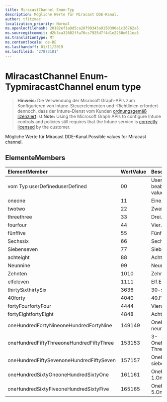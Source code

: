 ```yaml
---
title: MiracastChannel Enum-Typ
description: Mögliche Werte für Miracast DDE-Kanal.
author: tfitzmac
localization_priority: Normal
ms.openlocfilehash: 20182ef1a9d5ca28f99343a0150390e1c26762a5
ms.sourcegitcommit: d2b3ca32602ffa76cc7925d7f4d1e2258e611ea5
ms.translationtype: MT
ms.contentlocale: de-DE
ms.lasthandoff: 01/11/2019
ms.locfileid: "27873101"
---
```

# <a name="miracastchannel-enum-type"></a><span data-ttu-id="def2e-103">MiracastChannel Enum-Typ</span><span class="sxs-lookup"><span data-stu-id="def2e-103">miracastChannel enum type</span></span>

> <span data-ttu-id="def2e-104">**Hinweis:** Die Verwendung der Microsoft Graph-APIs zum Konfigurieren von Intune-Steuerelementen und -Richtlinien erfordert dennoch, dass der Intune-Dienst vom Kunden [ordnungsgemäß lizenziert](https://go.microsoft.com/fwlink/?linkid=839381) ist.</span><span class="sxs-lookup"><span data-stu-id="def2e-104">**Note:** Using the Microsoft Graph APIs to configure Intune controls and policies still requires that the Intune service is [correctly licensed](https://go.microsoft.com/fwlink/?linkid=839381) by the customer.</span></span>

<span data-ttu-id="def2e-105">Mögliche Werte für Miracast DDE-Kanal.</span><span class="sxs-lookup"><span data-stu-id="def2e-105">Possible values for Miracast channel.</span></span>
## <a name="members"></a><span data-ttu-id="def2e-106">Elemente</span><span class="sxs-lookup"><span data-stu-id="def2e-106">Members</span></span>
|<span data-ttu-id="def2e-107">Element</span><span class="sxs-lookup"><span data-stu-id="def2e-107">Member</span></span>|<span data-ttu-id="def2e-108">Wert</span><span class="sxs-lookup"><span data-stu-id="def2e-108">Value</span></span>|<span data-ttu-id="def2e-109">Beschreibung</span><span class="sxs-lookup"><span data-stu-id="def2e-109">Description</span></span>|
|:---|:---|:---|
|<span data-ttu-id="def2e-110">vom Typ userDefined</span><span class="sxs-lookup"><span data-stu-id="def2e-110">userDefined</span></span>|<span data-ttu-id="def2e-111">0</span><span class="sxs-lookup"><span data-stu-id="def2e-111">0</span></span>|<span data-ttu-id="def2e-112">User-Defined, Standardwert, keine beabsichtigt.</span><span class="sxs-lookup"><span data-stu-id="def2e-112">User Defined, default value, no intent.</span></span>|
|<span data-ttu-id="def2e-113">one</span><span class="sxs-lookup"><span data-stu-id="def2e-113">one</span></span>|<span data-ttu-id="def2e-114">1</span><span class="sxs-lookup"><span data-stu-id="def2e-114">1</span></span>|<span data-ttu-id="def2e-115">Eine.</span><span class="sxs-lookup"><span data-stu-id="def2e-115">One.</span></span>|
|<span data-ttu-id="def2e-116">two</span><span class="sxs-lookup"><span data-stu-id="def2e-116">two</span></span>|<span data-ttu-id="def2e-117">2</span><span class="sxs-lookup"><span data-stu-id="def2e-117">2</span></span>|<span data-ttu-id="def2e-118">Zwei.</span><span class="sxs-lookup"><span data-stu-id="def2e-118">Two.</span></span>|
|<span data-ttu-id="def2e-119">three</span><span class="sxs-lookup"><span data-stu-id="def2e-119">three</span></span>|<span data-ttu-id="def2e-120">3</span><span class="sxs-lookup"><span data-stu-id="def2e-120">3</span></span>|<span data-ttu-id="def2e-121">Drei.</span><span class="sxs-lookup"><span data-stu-id="def2e-121">Three.</span></span>|
|<span data-ttu-id="def2e-122">four</span><span class="sxs-lookup"><span data-stu-id="def2e-122">four</span></span>|<span data-ttu-id="def2e-123">4</span><span class="sxs-lookup"><span data-stu-id="def2e-123">4</span></span>|<span data-ttu-id="def2e-124">Vier.</span><span class="sxs-lookup"><span data-stu-id="def2e-124">Four.</span></span>|
|<span data-ttu-id="def2e-125">fünf</span><span class="sxs-lookup"><span data-stu-id="def2e-125">five</span></span>|<span data-ttu-id="def2e-126">5</span><span class="sxs-lookup"><span data-stu-id="def2e-126">5</span></span>|<span data-ttu-id="def2e-127">Fünf.</span><span class="sxs-lookup"><span data-stu-id="def2e-127">Five.</span></span>|
|<span data-ttu-id="def2e-128">Sechs</span><span class="sxs-lookup"><span data-stu-id="def2e-128">six</span></span>|<span data-ttu-id="def2e-129">6</span><span class="sxs-lookup"><span data-stu-id="def2e-129">6</span></span>|<span data-ttu-id="def2e-130">Sechs.</span><span class="sxs-lookup"><span data-stu-id="def2e-130">Six.</span></span>|
|<span data-ttu-id="def2e-131">Sieben</span><span class="sxs-lookup"><span data-stu-id="def2e-131">seven</span></span>|<span data-ttu-id="def2e-132">7</span><span class="sxs-lookup"><span data-stu-id="def2e-132">7</span></span>|<span data-ttu-id="def2e-133">Sieben.</span><span class="sxs-lookup"><span data-stu-id="def2e-133">Seven.</span></span>|
|<span data-ttu-id="def2e-134">acht</span><span class="sxs-lookup"><span data-stu-id="def2e-134">eight</span></span>|<span data-ttu-id="def2e-135">8</span><span class="sxs-lookup"><span data-stu-id="def2e-135">8</span></span>|<span data-ttu-id="def2e-136">Acht.</span><span class="sxs-lookup"><span data-stu-id="def2e-136">Eight.</span></span>|
|<span data-ttu-id="def2e-137">Neun</span><span class="sxs-lookup"><span data-stu-id="def2e-137">nine</span></span>|<span data-ttu-id="def2e-138">9</span><span class="sxs-lookup"><span data-stu-id="def2e-138">9</span></span>|<span data-ttu-id="def2e-139">Neun.</span><span class="sxs-lookup"><span data-stu-id="def2e-139">Nine.</span></span>|
|<span data-ttu-id="def2e-140">Zehn</span><span class="sxs-lookup"><span data-stu-id="def2e-140">ten</span></span>|<span data-ttu-id="def2e-141">10</span><span class="sxs-lookup"><span data-stu-id="def2e-141">10</span></span>|<span data-ttu-id="def2e-142">Zehn.</span><span class="sxs-lookup"><span data-stu-id="def2e-142">Ten.</span></span>|
|<span data-ttu-id="def2e-143">elf</span><span class="sxs-lookup"><span data-stu-id="def2e-143">eleven</span></span>|<span data-ttu-id="def2e-144">11</span><span class="sxs-lookup"><span data-stu-id="def2e-144">11</span></span>|<span data-ttu-id="def2e-145">Elf.</span><span class="sxs-lookup"><span data-stu-id="def2e-145">Eleven.</span></span>|
|<span data-ttu-id="def2e-146">thirtySix</span><span class="sxs-lookup"><span data-stu-id="def2e-146">thirtySix</span></span>|<span data-ttu-id="def2e-147">36</span><span class="sxs-lookup"><span data-stu-id="def2e-147">36</span></span>|<span data-ttu-id="def2e-148">30-sechs.</span><span class="sxs-lookup"><span data-stu-id="def2e-148">Thirty-Six.</span></span>|
|<span data-ttu-id="def2e-149">40</span><span class="sxs-lookup"><span data-stu-id="def2e-149">forty</span></span>|<span data-ttu-id="def2e-150">40</span><span class="sxs-lookup"><span data-stu-id="def2e-150">40</span></span>|<span data-ttu-id="def2e-151">40.</span><span class="sxs-lookup"><span data-stu-id="def2e-151">Forty.</span></span>|
|<span data-ttu-id="def2e-152">fortyFour</span><span class="sxs-lookup"><span data-stu-id="def2e-152">fortyFour</span></span>|<span data-ttu-id="def2e-153">44</span><span class="sxs-lookup"><span data-stu-id="def2e-153">44</span></span>|<span data-ttu-id="def2e-154">Vierundvierzig.</span><span class="sxs-lookup"><span data-stu-id="def2e-154">Forty-Four.</span></span>|
|<span data-ttu-id="def2e-155">fortyEight</span><span class="sxs-lookup"><span data-stu-id="def2e-155">fortyEight</span></span>|<span data-ttu-id="def2e-156">48</span><span class="sxs-lookup"><span data-stu-id="def2e-156">48</span></span>|<span data-ttu-id="def2e-157">Achtundvierzig.</span><span class="sxs-lookup"><span data-stu-id="def2e-157">Forty-Eight.</span></span>|
|<span data-ttu-id="def2e-158">oneHundredFortyNine</span><span class="sxs-lookup"><span data-stu-id="def2e-158">oneHundredFortyNine</span></span>|<span data-ttu-id="def2e-159">149</span><span class="sxs-lookup"><span data-stu-id="def2e-159">149</span></span>|<span data-ttu-id="def2e-160">OneHundredForty-neun.</span><span class="sxs-lookup"><span data-stu-id="def2e-160">OneHundredForty-Nine.</span></span>|
|<span data-ttu-id="def2e-161">oneHundredFiftyThree</span><span class="sxs-lookup"><span data-stu-id="def2e-161">oneHundredFiftyThree</span></span>|<span data-ttu-id="def2e-162">153</span><span class="sxs-lookup"><span data-stu-id="def2e-162">153</span></span>|<span data-ttu-id="def2e-163">3-OneHundredFifty.</span><span class="sxs-lookup"><span data-stu-id="def2e-163">OneHundredFifty-Three.</span></span>|
|<span data-ttu-id="def2e-164">oneHundredFiftySeven</span><span class="sxs-lookup"><span data-stu-id="def2e-164">oneHundredFiftySeven</span></span>|<span data-ttu-id="def2e-165">157</span><span class="sxs-lookup"><span data-stu-id="def2e-165">157</span></span>|<span data-ttu-id="def2e-166">OneHundredFifty-sieben.</span><span class="sxs-lookup"><span data-stu-id="def2e-166">OneHundredFifty-Seven.</span></span>|
|<span data-ttu-id="def2e-167">oneHundredSixtyOne</span><span class="sxs-lookup"><span data-stu-id="def2e-167">oneHundredSixtyOne</span></span>|<span data-ttu-id="def2e-168">161</span><span class="sxs-lookup"><span data-stu-id="def2e-168">161</span></span>|<span data-ttu-id="def2e-169">OneHundredSixty: 1.</span><span class="sxs-lookup"><span data-stu-id="def2e-169">OneHundredSixty-One.</span></span>|
|<span data-ttu-id="def2e-170">oneHundredSixtyFive</span><span class="sxs-lookup"><span data-stu-id="def2e-170">oneHundredSixtyFive</span></span>|<span data-ttu-id="def2e-171">165</span><span class="sxs-lookup"><span data-stu-id="def2e-171">165</span></span>|<span data-ttu-id="def2e-172">OneHundredSixty-5.</span><span class="sxs-lookup"><span data-stu-id="def2e-172">OneHundredSixty-Five.</span></span>|



